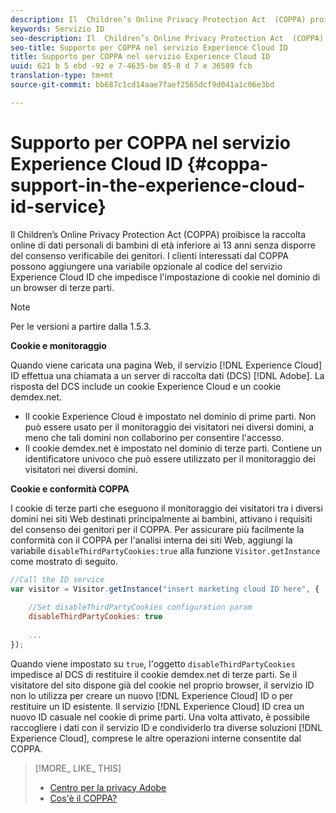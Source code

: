 ```yaml
---
description: Il  Children’s Online Privacy Protection Act  (COPPA) proibisce la raccolta online di dati personali di bambini di età inferiore ai 13 anni senza disporre del consenso verificabile dei genitori. I clienti interessati dal COPPA possono aggiungere una variabile opzionale al codice del servizio Experience Cloud ID che impedisce l'impostazione di cookie nel dominio di un browser di terze parti.
keywords: Servizio ID
seo-description: Il  Children’s Online Privacy Protection Act  (COPPA) proibisce la raccolta online di dati personali di bambini di età inferiore ai 13 anni senza disporre del consenso verificabile dei genitori. I clienti interessati dal COPPA possono aggiungere una variabile opzionale al codice del servizio Experience Cloud ID che impedisce l'impostazione di cookie nel dominio di un browser di terze parti.
seo-title: Supporto per COPPA nel servizio Experience Cloud ID
title: Supporto per COPPA nel servizio Experience Cloud ID
uuid: 621 b 5 ebd -92 e 7-4635-be 85-8 d 7 e 36589 fcb
translation-type: tm+mt
source-git-commit: bb687c1cd14aae7faef2565dcf9d041a1c06e3bd

---
```



# Supporto per COPPA nel servizio Experience Cloud ID {#coppa-support-in-the-experience-cloud-id-service}

Il  Children’s Online Privacy Protection Act  (COPPA) proibisce la raccolta online di dati personali di bambini di età inferiore ai 13 anni senza disporre del consenso verificabile dei genitori. I clienti interessati dal COPPA possono aggiungere una variabile opzionale al codice del servizio Experience Cloud ID che impedisce l&#39;impostazione di cookie nel dominio di un browser di terze parti.

>[!NOTE]
>
>Per le versioni a partire dalla 1.5.3.

**Cookie e monitoraggio**

Quando viene caricata una pagina Web, il servizio [!DNL Experience Cloud] ID effettua una chiamata a un server di raccolta dati (DCS) [!DNL Adobe]. La risposta del DCS include un cookie Experience Cloud e un cookie demdex.net.

* Il cookie Experience Cloud è impostato nel dominio di prime parti. Non può essere usato per il monitoraggio dei visitatori nei diversi domini, a meno che tali domini non collaborino per consentire l&#39;accesso.
* Il cookie demdex.net è impostato nel dominio di terze parti. Contiene un identificatore univoco che può essere utilizzato per il monitoraggio dei visitatori nei diversi domini.

**Cookie e conformità COPPA**

I cookie di terze parti che eseguono il monitoraggio dei visitatori tra i diversi domini nei siti Web destinati principalmente ai bambini, attivano i requisiti del consenso dei genitori per il COPPA. Per assicurare più facilmente la conformità con il COPPA per l&#39;analisi interna dei siti Web, aggiungi la variabile `disableThirdPartyCookies:true` alla funzione `Visitor.getInstance` come mostrato di seguito.

```js
//Call the ID service 
var visitor = Visitor.getInstance("insert marketing cloud ID here", { 
 
    //Set disableThirdPartyCookies configuration param 
    disableThirdPartyCookies: true 
 
    ... 
});
```

Quando viene impostato su `true`, l&#39;oggetto `disableThirdPartyCookies` impedisce al DCS di restituire il cookie demdex.net di terze parti. Se il visitatore del sito dispone già del cookie nel proprio browser, il servizio ID non lo utilizza per creare un nuovo [!DNL Experience Cloud] ID o per restituire un ID esistente. Il servizio [!DNL Experience Cloud] ID crea un nuovo ID casuale nel cookie di prime parti. Una volta attivato, è possibile raccogliere i dati con il servizio ID e condividerlo tra diverse soluzioni [!DNL Experience Cloud], comprese le altre operazioni interne consentite dal COPPA.

>[!MORE_ LIKE_ THIS]
>
>* [Centro per la privacy Adobe](http://www.adobe.com/privacy.html)
>* [Cos&#39;è il COPPA?](http://www.consumer.ftc.gov/articles/0031-protecting-your-childs-privacy-online#whatis)

